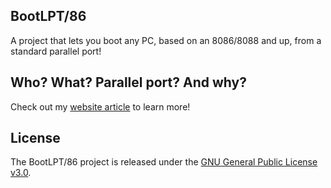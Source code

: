 ## BootLPT/86

A project that lets you boot any PC, based on an 8086/8088 and up, from a standard parallel port!



## Who? What? Parallel port? And why?

Check out my [website article](http://boginjr.com/it/sw/dev/bootlpt-86/) to learn more!



## License

The BootLPT/86 project is released under the [GNU General Public License v3.0](https://www.gnu.org/licenses/gpl-3.0.en.html).

